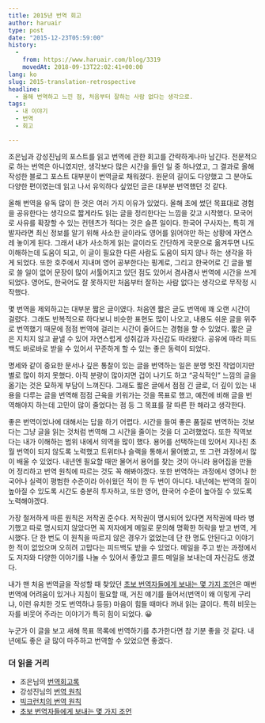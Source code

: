 ```yaml
---
title: 2015년 번역 회고
author: haruair
type: post
date: "2015-12-23T05:59:00"
history:
  - 
    from: https://www.haruair.com/blog/3319
    movedAt: 2018-09-13T22:02:41+00:00
lang: ko
slug: 2015-translation-retrospective
headline:
  - 올해 번역하고 느낀 점, 처음부터 잘하는 사람 없다는 생각으로.
tags:
  - 내 이야기
  - 번역
  - 회고

---
```

조은님과 강성진님의 포스트를 읽고 번역에 관한 회고를 간략하게나마 남긴다. 전문적으로 하는 번역은 아니였지만, 생각보다 많은 시간을 들인 일 중 하나였고, 그 결과로 올해 작성한 블로그 포스트 대부분이 번역글로 채워졌다. 원문의 길이도 다양했고 그 분야도 다양한 편이였는데 읽고 나서 유익하다 싶었던 글은 대부분 번역했던 것 같다.

올해 번역을 유독 많이 한 것은 여러 가지 이유가 있었다. 올해 초에 썼던 목표대로 경험을 공유한다는 생각으로 짧게라도 읽는 글을 정리한다는 느낌을 갖고 시작했다. 모국어로 사유를 확장할 수 있는 컨텐츠가 적다는 것은 슬픈 일이다. 한국어 구사자는, 특히 개발자라면 최신 정보를 알기 위해 사소한 글이라도 영어를 읽어야만 하는 상황에 자연스레 놓이게 된다. 그래서 내가 사소하게 읽는 글이라도 간단하게 국문으로 옮겨두면 나도 이해하는데 도움이 되고, 이 글이 필요한 다른 사람도 도움이 되지 않나 하는 생각을 하게 되었다. 또한 호주에서 지내며 영어 공부한다는 핑계로, 그리고 한국어로 긴 글을 별로 쓸 일이 없어 문장이 많이 서툴어지고 있던 점도 있어서 겸사겸사 번역에 시간을 쓰게 되었다. 영어도, 한국어도 잘 못하지만 처음부터 잘하는 사람 없다는 생각으로 무작정 시작했다.

몇 번역을 제외하고는 대부분 짧은 글이였다. 처음엔 짧은 글도 번역에 꽤 오랜 시간이 걸렸다. 그래도 반복적으로 하다보니 비슷한 표현도 많이 나오고, 내용도 쉬운 글을 위주로 번역했기 때문에 점점 번역에 걸리는 시간이 줄어드는 경험을 할 수 있었다. 짧은 글은 지치지 않고 끝낼 수 있어 자연스럽게 성취감과 자신감도 따라왔다. 공유에 따라 피드백도 바로바로 받을 수 있어서 꾸준하게 할 수 있는 좋은 동력이 되었다.

명세와 같이 중요한 문서나 깊은 통찰이 있는 글을 번역하는 일은 분명 멋진 작업이지만 별로 많이 하지 못했다. 아직 분량이 많아지면 겁이 나기도 하고 &#8220;공식적인&#8221; 느낌의 글을 옮기는 것은 묘하게 부담이 느껴진다. 그래도 짧은 글에서 점점 긴 글로, 더 깊이 있는 내용을 다루는 글을 번역해 점점 근육을 키워가는 것을 목표로 했고, 예전에 비해 글을 번역해야지 하는데 고민이 많이 줄었다는 점 등 그 목표를 잘 따른 한 해라고 생각한다.

좋은 번역이었나에 대해서는 답을 하기 어렵다. 시간을 들여 좋은 품질로 번역하는 것보다는 그냥 글을 읽는 것처럼 번역해 그 시간을 줄이는 것을 더 고려했었다. 또한 직역보다는 내가 이해하는 범위 내에서 의역을 많이 했다. 용어를 선택하는데 있어서 지나친 초월 번역이 되지 않도록 노력했고 트위터나 슬랙을 통해서 물어봤고, 또 그런 과정에서 많이 배울 수 있었다. 내년엔 필요할 때만 물어서 용어를 찾는 것이 아니라 용어집을 만들어 정리하고 번역 원칙에 따르는 것도 꼭 해봐야겠다. 또한 번역하는 과정에서 영어나 한국어나 실력이 평범한 수준이라 아쉬웠던 적이 한 두 번이 아니다. 내년에는 번역의 질이 높아질 수 있도록 시간도 충분히 투자하고, 또한 영어, 한국어 수준이 높아질 수 있도록 노력해야겠다.

가장 철저하게 따른 원칙은 저작권 준수다. 저작권이 명시되어 있다면 저작권에 따라 병기했고 따로 명시되지 않았다면 꼭 저자에게 메일로 문의해 명확한 허락을 받고 번역, 게시했다. 단 한 번도 이 원칙을 따르지 않은 경우가 없었는데 단 한 명도 안된다고 이야기 한 적이 없었으며 오히려 고맙다는 피드백도 받을 수 있었다. 메일을 주고 받는 과정에서도 저자와 다양한 이야기를 나눌 수 있어서 좋았고 콜드 메일을 보내는데 자신감도 생겼다.

내가 맨 처음 번역글을 작성할 때 찾았던 [초보 번역자들에게 보내는 몇 가지 조언][1]은 매번 번역에 어려움이 있거나 지침이 필요할 때, 거친 얘기를 들어서(번역이 왜 이렇게 구리냐, 이런 유치한 것도 번역하냐 등등) 마음이 힘들 때마다 꺼내 읽는 글이다. 특히 비웃는 자를 비웃어 주라는 이야기가 특히 힘이 되었다. 😀

누군가 이 글을 보고 새해 목표 목록에 번역하기를 추가한다면 참 기분 좋을 것 같다. 내년에도 좋은 글 많이 마주하고 번역할 수 있었으면 좋겠다.

### 더 읽을 거리

  * 조은님의 [번역회고록][2]
  * 강성진님의 [번역 원칙][3]
  * [빅크런치의 번역 원칙][4]
  * [초보 번역자들에게 보내는 몇 가지 조언][1]

 [1]: https://kldp.org/node/127905
 [2]: http://techhtml.github.io/blog/2015/12/
 [3]: http://ujuc.kr/2015/12/16/%EB%B2%88%EC%97%AD-%EC%9B%90%EC%B9%99/
 [4]: http://blog.daum.net/bigcrunch/12347832